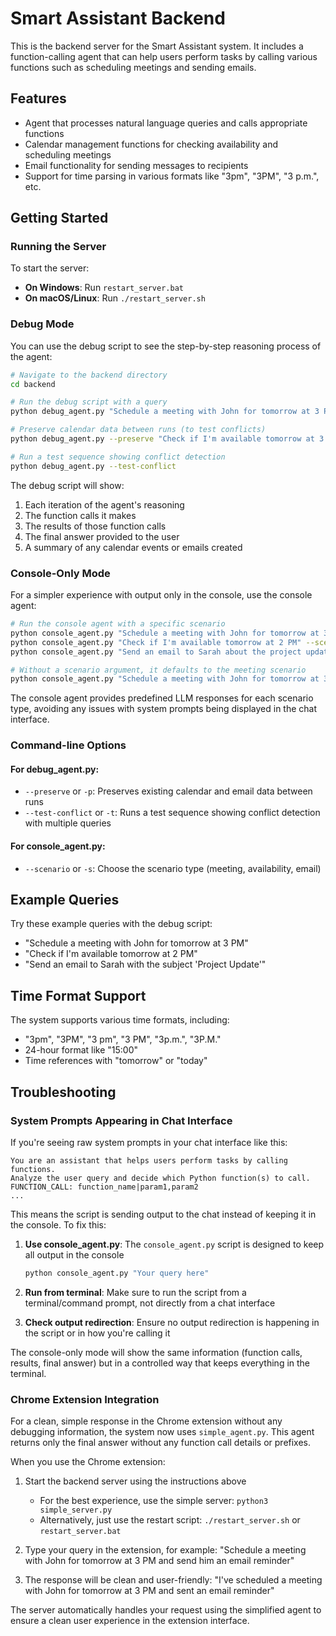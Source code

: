 # Smart Assistant Backend

This is the backend server for the Smart Assistant system. It includes a function-calling agent that can help users perform tasks by calling various functions such as scheduling meetings and sending emails.

## Features

- Agent that processes natural language queries and calls appropriate functions
- Calendar management functions for checking availability and scheduling meetings
- Email functionality for sending messages to recipients
- Support for time parsing in various formats like "3pm", "3PM", "3 p.m.", etc.

## Getting Started

### Running the Server

To start the server:

- **On Windows**: Run `restart_server.bat`
- **On macOS/Linux**: Run `./restart_server.sh`

### Debug Mode

You can use the debug script to see the step-by-step reasoning process of the agent:

```bash
# Navigate to the backend directory
cd backend

# Run the debug script with a query
python debug_agent.py "Schedule a meeting with John for tomorrow at 3 PM and send him an email reminder"

# Preserve calendar data between runs (to test conflicts)
python debug_agent.py --preserve "Check if I'm available tomorrow at 3 PM"

# Run a test sequence showing conflict detection
python debug_agent.py --test-conflict
```

The debug script will show:

1. Each iteration of the agent's reasoning
2. The function calls it makes
3. The results of those function calls
4. The final answer provided to the user
5. A summary of any calendar events or emails created

### Console-Only Mode

For a simpler experience with output only in the console, use the console agent:

```bash
# Run the console agent with a specific scenario
python console_agent.py "Schedule a meeting with John for tomorrow at 3 PM" --scenario meeting
python console_agent.py "Check if I'm available tomorrow at 2 PM" --scenario availability
python console_agent.py "Send an email to Sarah about the project update" --scenario email

# Without a scenario argument, it defaults to the meeting scenario
python console_agent.py "Schedule a meeting with John for tomorrow at 3 PM"
```

The console agent provides predefined LLM responses for each scenario type, avoiding any issues with system prompts being displayed in the chat interface.

### Command-line Options

#### For debug_agent.py:

- `--preserve` or `-p`: Preserves existing calendar and email data between runs
- `--test-conflict` or `-t`: Runs a test sequence showing conflict detection with multiple queries

#### For console_agent.py:

- `--scenario` or `-s`: Choose the scenario type (meeting, availability, email)

## Example Queries

Try these example queries with the debug script:

- "Schedule a meeting with John for tomorrow at 3 PM"
- "Check if I'm available tomorrow at 2 PM"
- "Send an email to Sarah with the subject 'Project Update'"

## Time Format Support

The system supports various time formats, including:

- "3pm", "3PM", "3 pm", "3 PM", "3p.m.", "3P.M."
- 24-hour format like "15:00"
- Time references with "tomorrow" or "today"

## Troubleshooting

### System Prompts Appearing in Chat Interface

If you're seeing raw system prompts in your chat interface like this:

```
You are an assistant that helps users perform tasks by calling functions.
Analyze the user query and decide which Python function(s) to call.
FUNCTION_CALL: function_name|param1,param2
...
```

This means the script is sending output to the chat instead of keeping it in the console. To fix this:

1. **Use console_agent.py**: The `console_agent.py` script is designed to keep all output in the console

   ```bash
   python console_agent.py "Your query here"
   ```

2. **Run from terminal**: Make sure to run the script from a terminal/command prompt, not directly from a chat interface

3. **Check output redirection**: Ensure no output redirection is happening in the script or in how you're calling it

The console-only mode will show the same information (function calls, results, final answer) but in a controlled way that keeps everything in the terminal.

### Chrome Extension Integration

For a clean, simple response in the Chrome extension without any debugging information, the system now uses `simple_agent.py`. This agent returns only the final answer without any function call details or prefixes.

When you use the Chrome extension:

1. Start the backend server using the instructions above

   - For the best experience, use the simple server: `python3 simple_server.py`
   - Alternatively, just use the restart script: `./restart_server.sh` or `restart_server.bat`

2. Type your query in the extension, for example: "Schedule a meeting with John for tomorrow at 3 PM and send him an email reminder"

3. The response will be clean and user-friendly: "I've scheduled a meeting with John for tomorrow at 3 PM and sent an email reminder"

The server automatically handles your request using the simplified agent to ensure a clean user experience in the extension interface.
